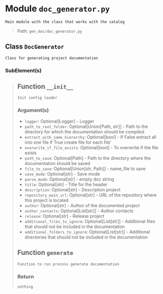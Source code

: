 # Module `doc_generator.py`
```text
Main module with the class that works with the catalog
```

> Path: `gen_doc/doc_generator.py`
## Class `DocGenerator`
```text
Class for generating project documentation
```

### SubElement(s)
 > ## Function  `__init__`
 > ```text
 > Init config loader
 > ```
 > 
 > ### Argument(s)
 > + `logger`: Optional[Logger] - Logger
 > + `path_to_root_folder`: Optional[Union[Path, str]] - Path to the directory for which the
 > documentation should be compiled
 > + `extract_with_same_hierarchy`: Optional[bool] - If False extract all into one file
 > if True create file for each file'
 > + `overwrite_if_file_exists`: Optional[bool] - To overwrite if the file exists
 > + `path_to_save`: Optional[Path] - Path to the directory where the documentation
 > should be saved
 > + `file_to_save`: Optional[Union[str, Path]] - name_file to save
 > + `save_mode`: Optional[str] - Save mode
 > + `parse_mode`: Optional[str] - empty doc string
 > + `title`: Optional[str] - Title for the header
 > + `description`: Optional[str] - Description project
 > + `repository_main_url`: Optional[str] - URL of the repository where this project
 > is located
 > + `author`: Optional[str] - Author of the documented project
 > + `author_contacts`: Optional[List[str]] - Author contacts
 > + `release`: Optional[str] - Release project
 > + `additional_files_to_ignore`: Optional[List[str]] - Additional files that should not
 > be included in the documentation
 > + `additional_folders_to_ignore`: Optional[List[str]] - Additional directories that should
 > not be included in the documentation
 > ## Function  `generate`
 > ```text
 > Function to run process generate documentation
 > ```
 > 
 > ### Return
 > ```text
 > nothing
 > ```
 > 
